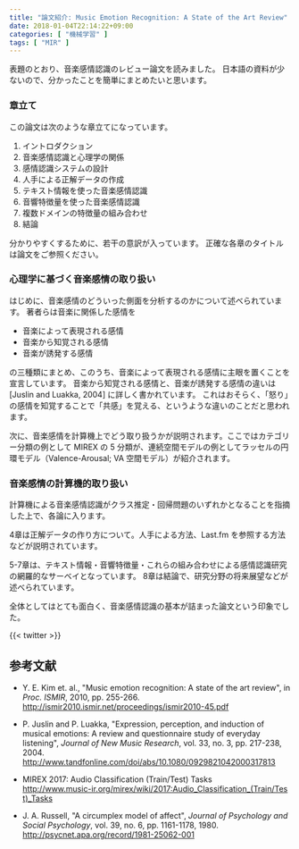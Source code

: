 ```yaml
---
title: "論文紹介: Music Emotion Recognition: A State of the Art Review"
date: 2018-01-04T22:14:22+09:00
categories: [ "機械学習" ]
tags: [ "MIR" ]
---
```


表題のとおり、音楽感情認識のレビュー論文を読みました。
日本語の資料が少ないので、分かったことを簡単にまとめたいと思います。

### 章立て

この論文は次のような章立てになっています。

1. イントロダクション
2. 音楽感情認識と心理学の関係
3. 感情認識システムの設計
4. 人手による正解データの作成
5. テキスト情報を使った音楽感情認識
6. 音響特徴量を使った音楽感情認識
7. 複数ドメインの特徴量の組み合わせ
8. 結論

分かりやすくするために、若干の意訳が入っています。
正確な各章のタイトルは論文をご参照ください。

### 心理学に基づく音楽感情の取り扱い

はじめに、音楽感情のどういった側面を分析するのかについて述べられています。
著者らは音楽に関係した感情を

- 音楽によって表現される感情
- 音楽から知覚される感情
- 音楽が誘発する感情

の三種類にまとめ、このうち、音楽によって表現される感情に主眼を置くことを宣言しています。
音楽から知覚される感情と、音楽が誘発する感情の違いは \[Juslin and Luakka, 2004\] に詳しく書かれています。
これはおそらく、「怒り」の感情を知覚することで「共感」を覚える、というような違いのことだと思われます。

次に、音楽感情を計算機上でどう取り扱うかが説明されます。ここではカテゴリー分類の例として MIREX の 5 分類が、連続空間モデルの例としてラッセルの円環モデル（Valence-Arousal; VA 空間モデル）が紹介されます。

### 音楽感情の計算機的取り扱い

計算機による音楽感情認識がクラス推定・回帰問題のいずれかとなることを指摘した上で、各論に入ります。

4章は正解データの作り方について。人手による方法、Last.fm を参照する方法などが説明されています。

5-7章は、テキスト情報・音響特徴量・これらの組み合わせによる感情認識研究の網羅的なサーベイとなっています。
8章は結論で、研究分野の将来展望などが述べられています。

全体としてはとても面白く、音楽感情認識の基本が詰まった論文という印象でした。

{{< twitter >}}

## 参考文献
- Y. E. Kim et. al., "Music emotion recognition: A state of the art review", in _Proc. ISMIR_, 2010, pp. 255-266.<br />
  <span style="word-break: break-all;">
  http://ismir2010.ismir.net/proceedings/ismir2010-45.pdf
  </span>

- P. Juslin and P. Luakka, "Expression, perception, and induction of musical emotions: A review and questionnaire study of everyday listening", _Journal of New Music Research_, vol. 33, no. 3, pp. 217-238, 2004.<br />
  <span style="word-break: break-all;">
  http://www.tandfonline.com/doi/abs/10.1080/0929821042000317813
  </span>

- MIREX 2017: Audio Classification (Train/Test) Tasks<br />
  <span style="word-break: break-all;">
  http://www.music-ir.org/mirex/wiki/2017:Audio_Classification_(Train/Test)_Tasks
  </span>

- J. A. Russell, "A circumplex model of affect", _Journal of Psychology and Social Psychology_, vol. 39, no. 6, pp. 1161-1178, 1980.<br />
  <span style="word-break: break-all;">
  http://psycnet.apa.org/record/1981-25062-001
  </span>
